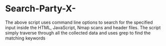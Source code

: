# Search-Party-X-
The above script uses command line options to search for the specified input inside the HTML, JavaScript, Nmap scans and header files. The script simply traverse through all the collected data and uses grep to find the matching keywords
